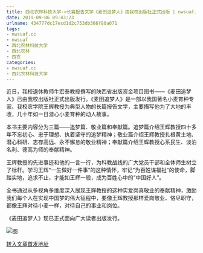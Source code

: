 ```yaml
---
title: 西北农林科技大学->长篇报告文学《麦田追梦人》由我校出版社正式出版 | nwsuaf.cc
date: 2019-09-06 09:43:23
urlname: 434777dc17ecd1d2c753db366f80a071
tags: 
- nwsuaf.cc
- nwsuaf
- 西北农林科技大学
- 西北农林
- 西农
categories:
- nwsuaf.cc
- 西北农林科技大学
---
```



近日，我校退休教师牛宏泰教授撰写的陕西省出版资金项目图书——《麦田追梦人》已由我校出版社正式出版发行。《麦田追梦人》是一部以我国著名小麦育种专家、我校农学院王辉教授为典型人物的长篇报告文学，主要描写他为了大地的丰收，几十年如一日潜心小麦育种的动人故事。

本书主要内容分为三篇——追梦篇、敬业篇和奉献篇。追梦篇介绍王辉教授四十多年不忘初心、忠于理想、执着坚守的追梦精神；敬业篇介绍王辉教授扎根黄土地、潜心科研、志存高远、永不懈怠的敬业精神；奉献篇介绍王辉教授心系民生、淡泊名利、德高为师的奉献精神。

王辉教授的先进事迹和他的一言一行，为科教战线的广大党员干部和全体师生树立了标杆。学习王辉“一生做好一件事”的这种情怀，牢记“为百姓谋福祉”的使命，脚踏实地，追求不止，才能如王辉一般，成为百姓心中的“中国好人”。

全书通过从多视角多维度深入展现王辉教授的这种实爱岗真敬业的奉献精神，激励我们每个人在实现中国梦的伟大征程中，要像王辉教授那样爱岗敬业、恪尽职守，都像王辉对待小麦一样，对待自己的事业和岗位。

《麦田追梦人》现已正式面向广大读者出版发行。



![图](https://news.nwsuaf.edu.cn/images/content/2019-09/20190905155644705183.jpg)

[转入文章首发地址](https://news.nwsuaf.edu.cn/xnxw/91590.htm)